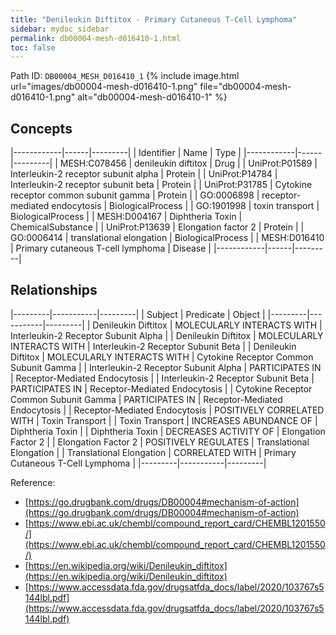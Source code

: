 ```yaml
---
title: "Denileukin Diftitox - Primary Cutaneous T-Cell Lymphoma"
sidebar: mydoc_sidebar
permalink: db00004-mesh-d016410-1.html
toc: false 
---
```



Path ID: `DB00004_MESH_D016410_1`
{% include image.html url="images/db00004-mesh-d016410-1.png" file="db00004-mesh-d016410-1.png" alt="db00004-mesh-d016410-1" %}

## Concepts

|------------|------|---------|
| Identifier | Name | Type    |
|------------|------|---------|
| MESH:C078456 | denileukin diftitox | Drug |
| UniProt:P01589 | Interleukin-2 receptor subunit alpha | Protein |
| UniProt:P14784 | Interleukin-2 receptor subunit beta | Protein |
| UniProt:P31785 | Cytokine receptor common subunit gamma | Protein |
| GO:0006898 | receptor-mediated endocytosis | BiologicalProcess |
| GO:1901998 | toxin transport | BiologicalProcess |
| MESH:D004167 | Diphtheria Toxin | ChemicalSubstance |
| UniProt:P13639 | Elongation factor 2 | Protein |
| GO:0006414 | translational elongation | BiologicalProcess |
| MESH:D016410 | Primary cutaneous T-cell lymphoma | Disease |
|------------|------|---------|

## Relationships

|---------|-----------|---------|
| Subject | Predicate | Object  |
|---------|-----------|---------|
| Denileukin Diftitox | MOLECULARLY INTERACTS WITH | Interleukin-2 Receptor Subunit Alpha |
| Denileukin Diftitox | MOLECULARLY INTERACTS WITH | Interleukin-2 Receptor Subunit Beta |
| Denileukin Diftitox | MOLECULARLY INTERACTS WITH | Cytokine Receptor Common Subunit Gamma |
| Interleukin-2 Receptor Subunit Alpha | PARTICIPATES IN | Receptor-Mediated Endocytosis |
| Interleukin-2 Receptor Subunit Beta | PARTICIPATES IN | Receptor-Mediated Endocytosis |
| Cytokine Receptor Common Subunit Gamma | PARTICIPATES IN | Receptor-Mediated Endocytosis |
| Receptor-Mediated Endocytosis | POSITIVELY CORRELATED WITH | Toxin Transport |
| Toxin Transport | INCREASES ABUNDANCE OF | Diphtheria Toxin |
| Diphtheria Toxin | DECREASES ACTIVITY OF | Elongation Factor 2 |
| Elongation Factor 2 | POSITIVELY REGULATES | Translational Elongation |
| Translational Elongation | CORRELATED WITH | Primary Cutaneous T-Cell Lymphoma |
|---------|-----------|---------|

Reference: 
  - [https://go.drugbank.com/drugs/DB00004#mechanism-of-action](https://go.drugbank.com/drugs/DB00004#mechanism-of-action)
  - [https://www.ebi.ac.uk/chembl/compound_report_card/CHEMBL1201550/](https://www.ebi.ac.uk/chembl/compound_report_card/CHEMBL1201550/)
  - [https://en.wikipedia.org/wiki/Denileukin_diftitox](https://en.wikipedia.org/wiki/Denileukin_diftitox)
  - [https://www.accessdata.fda.gov/drugsatfda_docs/label/2020/103767s5144lbl.pdf](https://www.accessdata.fda.gov/drugsatfda_docs/label/2020/103767s5144lbl.pdf)
